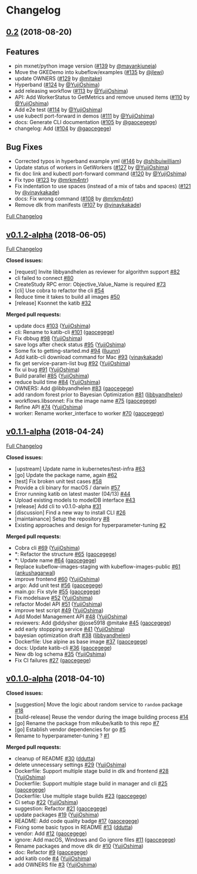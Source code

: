 # Changelog

## [0.2](https://github.com/kubeflow/katib/tree/0.2) (2018-08-20)

## Features

- pin mxnet/python image version ([#139](https://github.com/kubeflow/katib/pull/139) by [@mayankjuneja](https://github.com/mayankjuneja))
- Move the GKEDemo into kubeflow/examples ([#135](https://github.com/kubeflow/katib/pull/135) by [@jlewi](https://github.com/jlewi))
- update OWNERS ([#129](https://github.com/kubeflow/katib/pull/129) by [@mitake](https://github.com/mitake))
- Hyperband ([#124](https://github.com/kubeflow/katib/pull/124) by [@YujiOshima](https://github.com/YujiOshima))
- add releasing workflow ([#113](https://github.com/kubeflow/katib/pull/113) by [@YujiOshima](https://github.com/YujiOshima))
- API: Add WorkerStatus to GetMetrics and remove unused items ([#110](https://github.com/kubeflow/katib/pull/110) by [@YujiOshima](https://github.com/YujiOshima))
- Add e2e test ([#114](https://github.com/kubeflow/katib/pull/114) by [@YujiOshima](https://github.com/YujiOshima))
- use kubectl port-forward in demos ([#111](https://github.com/kubeflow/katib/pull/111) by [@YujiOshima](https://github.com/YujiOshima))
- docs: Generate CLI documentation ([#105](https://github.com/kubeflow/katib/pull/105) by [@gaocegege](https://github.com/gaocegege))
- changelog: Add ([#104](https://github.com/kubeflow/katib/pull/104) by [@gaocegege](https://github.com/gaocegege))

## Bug Fixes

- Corrected typos in hyperband example yml ([#146](https://github.com/kubeflow/katib/pull/146) by [@shibuiwilliam](https://github.com/shibuiwilliam))
- Update status of workers in GetWorkers ([#127](https://github.com/kubeflow/katib/pull/127) by [@YujiOshima](https://github.com/YujiOshima))
- fix doc link and kubectl port-forward command ([#120](https://github.com/kubeflow/katib/pull/120) by [@YujiOshima](https://github.com/YujiOshima))
- Fix typo ([#123](https://github.com/kubeflow/katib/pull/123) by [@mrkm4ntr](https://github.com/mrkm4ntr))
- Fix indentation to use spaces (instead of a mix of tabs and spaces) ([#121](https://github.com/kubeflow/katib/pull/121) by [@vinaykakade](https://github.com/vinaykakade))
- docs: Fix wrong command ([#108](https://github.com/kubeflow/katib/pull/108) by [@mrkm4ntr](https://github.com/mrkm4ntr))
- Remove dlk from manifests ([#107](https://github.com/kubeflow/katib/pull/107) by [@vinaykakade](https://github.com/vinaykakade))

[Full Changelog](https://github.com/kubeflow/katib/compare/v0.1.2-alpha...826657c14602a3f36263f3d6769451af0a75d18a)

## [v0.1.2-alpha](https://github.com/kubeflow/katib/tree/v0.1.2-alpha) (2018-06-05)

[Full Changelog](https://github.com/kubeflow/katib/compare/v0.1.1-alpha...v0.1.2-alpha)

**Closed issues:**

- \[request\] Invite libbyandhelen as reviewer for algorithm support [\#82](https://github.com/kubeflow/katib/issues/82)
- cli failed to connect [\#80](https://github.com/kubeflow/katib/issues/80)
- CreateStudy RPC error: Objective_Value_Name is required [\#73](https://github.com/kubeflow/katib/issues/73)
- \[cli\] Use cobra to refactor the cli [\#54](https://github.com/kubeflow/katib/issues/54)
- Reduce time it takes to build all images [\#50](https://github.com/kubeflow/katib/issues/50)
- \[release\] Ksonnet the katib [\#32](https://github.com/kubeflow/katib/issues/32)

**Merged pull requests:**

- update docs [\#103](https://github.com/kubeflow/katib/pull/103) ([YujiOshima](https://github.com/YujiOshima))
- cli: Rename to katib-cli [\#101](https://github.com/kubeflow/katib/pull/101) ([gaocegege](https://github.com/gaocegege))
- Fix dbbug [\#98](https://github.com/kubeflow/katib/pull/98) ([YujiOshima](https://github.com/YujiOshima))
- save logs after check status [\#95](https://github.com/kubeflow/katib/pull/95) ([YujiOshima](https://github.com/YujiOshima))
- Some fix to getting-started.md [\#94](https://github.com/kubeflow/katib/pull/94) ([lluunn](https://github.com/lluunn))
- Add katib-cli download command for Mac [\#93](https://github.com/kubeflow/katib/pull/93) ([vinaykakade](https://github.com/vinaykakade))
- fix get service-param-list bug [\#92](https://github.com/kubeflow/katib/pull/92) ([YujiOshima](https://github.com/YujiOshima))
- fix ui bug [\#91](https://github.com/kubeflow/katib/pull/91) ([YujiOshima](https://github.com/YujiOshima))
- Build parallel [\#85](https://github.com/kubeflow/katib/pull/85) ([YujiOshima](https://github.com/YujiOshima))
- reduce build time [\#84](https://github.com/kubeflow/katib/pull/84) ([YujiOshima](https://github.com/YujiOshima))
- OWNERS: Add @libbyandhelen [\#83](https://github.com/kubeflow/katib/pull/83) ([gaocegege](https://github.com/gaocegege))
- add random forest prior to Bayesian Optimization [\#81](https://github.com/kubeflow/katib/pull/81) ([libbyandhelen](https://github.com/libbyandhelen))
- workflows.libsonnet: Fix the image name [\#75](https://github.com/kubeflow/katib/pull/75) ([gaocegege](https://github.com/gaocegege))
- Refine API [\#74](https://github.com/kubeflow/katib/pull/74) ([YujiOshima](https://github.com/YujiOshima))
- worker: Rename worker_interface to worker [\#70](https://github.com/kubeflow/katib/pull/70) ([gaocegege](https://github.com/gaocegege))

## [v0.1.1-alpha](https://github.com/kubeflow/katib/tree/v0.1.1-alpha) (2018-04-24)

[Full Changelog](https://github.com/kubeflow/katib/compare/v0.1.0-alpha...v0.1.1-alpha)

**Closed issues:**

- \[upstream\] Update name in kubernetes/test-infra [\#63](https://github.com/kubeflow/katib/issues/63)
- \[go\] Update the package name, again [\#62](https://github.com/kubeflow/katib/issues/62)
- \[test\] Fix broken unit test cases [\#58](https://github.com/kubeflow/katib/issues/58)
- Provide a cli binary for macOS / darwin [\#57](https://github.com/kubeflow/katib/issues/57)
- Error running katib on latest master \(04/13\) [\#44](https://github.com/kubeflow/katib/issues/44)
- Upload existing models to modelDB interface [\#43](https://github.com/kubeflow/katib/issues/43)
- \[release\] Add cli to v0.1.0-alpha [\#31](https://github.com/kubeflow/katib/issues/31)
- \[discussion\] Find a new way to install CLI [\#26](https://github.com/kubeflow/katib/issues/26)
- \[maintainance\] Setup the repository [\#8](https://github.com/kubeflow/katib/issues/8)
- Existing approaches and design for hyperparameter-tuning [\#2](https://github.com/kubeflow/katib/issues/2)

**Merged pull requests:**

- Cobra cli [\#69](https://github.com/kubeflow/katib/pull/69) ([YujiOshima](https://github.com/YujiOshima))
- \*: Refactor the structure [\#65](https://github.com/kubeflow/katib/pull/65) ([gaocegege](https://github.com/gaocegege))
- \*: Update name [\#64](https://github.com/kubeflow/katib/pull/64) ([gaocegege](https://github.com/gaocegege))
- Replace kubeflow-images-staging with kubeflow-images-public [\#61](https://github.com/kubeflow/katib/pull/61) ([ankushagarwal](https://github.com/ankushagarwal))
- improve frontend [\#60](https://github.com/kubeflow/katib/pull/60) ([YujiOshima](https://github.com/YujiOshima))
- argo: Add unit test [\#56](https://github.com/kubeflow/katib/pull/56) ([gaocegege](https://github.com/gaocegege))
- main.go: Fix style [\#55](https://github.com/kubeflow/katib/pull/55) ([gaocegege](https://github.com/gaocegege))
- Fix modelsave [\#52](https://github.com/kubeflow/katib/pull/52) ([YujiOshima](https://github.com/YujiOshima))
- refactor Model API [\#51](https://github.com/kubeflow/katib/pull/51) ([YujiOshima](https://github.com/YujiOshima))
- improve test script [\#49](https://github.com/kubeflow/katib/pull/49) ([YujiOshima](https://github.com/YujiOshima))
- Add Model Management API [\#48](https://github.com/kubeflow/katib/pull/48) ([YujiOshima](https://github.com/YujiOshima))
- reviewers: Add @ddysher @jose5918 @mitake [\#45](https://github.com/kubeflow/katib/pull/45) ([gaocegege](https://github.com/gaocegege))
- add early stoppping service [\#41](https://github.com/kubeflow/katib/pull/41) ([YujiOshima](https://github.com/YujiOshima))
- bayesian optimization draft [\#38](https://github.com/kubeflow/katib/pull/38) ([libbyandhelen](https://github.com/libbyandhelen))
- Dockerfile: Use alpine as base image [\#37](https://github.com/kubeflow/katib/pull/37) ([gaocegege](https://github.com/gaocegege))
- docs: Update katib-cli [\#36](https://github.com/kubeflow/katib/pull/36) ([gaocegege](https://github.com/gaocegege))
- New db log schema [\#35](https://github.com/kubeflow/katib/pull/35) ([YujiOshima](https://github.com/YujiOshima))
- Fix CI failures [\#27](https://github.com/kubeflow/katib/pull/27) ([gaocegege](https://github.com/gaocegege))

## [v0.1.0-alpha](https://github.com/kubeflow/katib/tree/v0.1.0-alpha) (2018-04-10)

**Closed issues:**

- \[suggestion\] Move the logic about random service to `random` package [\#18](https://github.com/kubeflow/katib/issues/18)
- \[build-release\] Reuse the vendor during the image building process [\#14](https://github.com/kubeflow/katib/issues/14)
- \[go\] Rename the package from mlkube/katib to this repo [\#7](https://github.com/kubeflow/katib/issues/7)
- \[go\] Establish vendor dependencies for go [\#5](https://github.com/kubeflow/katib/issues/5)
- Rename to hyperparameter-tuning ? [\#1](https://github.com/kubeflow/katib/issues/1)

**Merged pull requests:**

- cleanup of README [\#30](https://github.com/kubeflow/katib/pull/30) ([ddutta](https://github.com/ddutta))
- delete unnecessary settings [\#29](https://github.com/kubeflow/katib/pull/29) ([YujiOshima](https://github.com/YujiOshima))
- Dockerfile: Support multiple stage build in dlk and frontend [\#28](https://github.com/kubeflow/katib/pull/28) ([YujiOshima](https://github.com/YujiOshima))
- Dockerfile: Support multiple stage build in manager and cli [\#25](https://github.com/kubeflow/katib/pull/25) ([gaocegege](https://github.com/gaocegege))
- Dockerfile: Use multiple stage builds [\#23](https://github.com/kubeflow/katib/pull/23) ([gaocegege](https://github.com/gaocegege))
- Ci setup [\#22](https://github.com/kubeflow/katib/pull/22) ([YujiOshima](https://github.com/YujiOshima))
- suggestion: Refactor [\#21](https://github.com/kubeflow/katib/pull/21) ([gaocegege](https://github.com/gaocegege))
- update packages [\#19](https://github.com/kubeflow/katib/pull/19) ([YujiOshima](https://github.com/YujiOshima))
- README: Add code quality badge [\#17](https://github.com/kubeflow/katib/pull/17) ([gaocegege](https://github.com/gaocegege))
- Fixing some basic typos in README [\#13](https://github.com/kubeflow/katib/pull/13) ([ddutta](https://github.com/ddutta))
- vendor: Add [\#12](https://github.com/kubeflow/katib/pull/12) ([gaocegege](https://github.com/gaocegege))
- ignore: Add macOS, Windows and Go ignore files [\#11](https://github.com/kubeflow/katib/pull/11) ([gaocegege](https://github.com/gaocegege))
- Rename packages and move dlk dir [\#10](https://github.com/kubeflow/katib/pull/10) ([YujiOshima](https://github.com/YujiOshima))
- doc: Refactor [\#9](https://github.com/kubeflow/katib/pull/9) ([gaocegege](https://github.com/gaocegege))
- add katib code [\#4](https://github.com/kubeflow/katib/pull/4) ([YujiOshima](https://github.com/YujiOshima))
- add OWNERS file [\#3](https://github.com/kubeflow/katib/pull/3) ([YujiOshima](https://github.com/YujiOshima))
